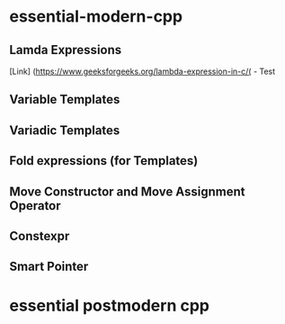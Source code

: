 # essential-modern-cpp

## Lamda Expressions

[Link] (https://www.geeksforgeeks.org/lambda-expression-in-c/( - Test


## Variable Templates

## Variadic Templates

## Fold expressions (for Templates)

## Move Constructor and Move Assignment Operator

## Constexpr

## Smart Pointer



# essential postmodern cpp
